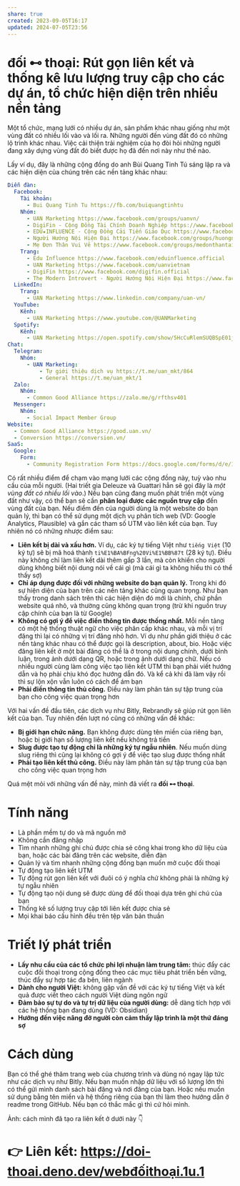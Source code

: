 ```yaml
---
share: true
created: 2023-09-05T16:17
updated: 2024-07-05T23:56
---
```

# **đối ⊷ thoại**: Rút gọn liên kết và thống kê lưu lượng truy cập cho các dự án, tổ chức hiện diện trên nhiều nền tảng
Một tổ chức, mạng lưới có nhiều dự án, sản phẩm khác nhau giống như một vùng đất có nhiều lối vào và lối ra. Những người đến vùng đất đó có những lộ trình khác nhau. Việc cải thiện trải nghiệm của họ đòi hỏi những người đang xây dựng vùng đất đó biết được họ đã đến nơi này như thế nào.

Lấy ví dụ, đây là những cộng đồng do anh Bùi Quang Tinh Tú sáng lập ra và các hiện diện của chúng trên các nền tảng khác nhau:
```yaml
Diễn đàn:
  Facebook:
    Tài khoản:
      - Bui Quang Tinh Tu https://fb.com/buiquangtinhtu
    Nhóm:
      - UAN Marketing https://www.facebook.com/groups/uanvn/
      - DigiFin - Cộng Đồng Tài Chính Doanh Nghiệp https://www.facebook.com/groups/digifin
      - EDU★INFLUENCE - Cộng Đồng Cải Tiến Giáo Dục https://www.facebook.com/groups/eduinfluence
      - Người Hướng Nội Hiện Đại https://www.facebook.com/groups/huongnoihiendai
      - Mẹ Đơn Thân Vui Vẻ https://www.facebook.com/groups/medonthantainhat
    Trang:
      - Edu Influence https://www.facebook.com/eduinfluence.official
      - UAN Marketing https://www.facebook.com/uanvietnam
      - DigiFin https://www.facebook.com/digifin.official
      - The Modern Introvert - Người Hướng Nội Hiện Đại https://www.facebook.com/huongnoihiendai
  LinkedIn:
    Trang:
      - UAN Marketing https://www.linkedin.com/company/uan-vn/
  YouTube:
    Kênh:
      - UAN Marketing https://www.youtube.com/@UANMarketing
  Spotify:
    Kênh:
      - UAN Marketing https://open.spotify.com/show/5HcCuRlemSUQBSpE01jyLb?si=3b7c240a728743c4
Chat:
  Telegram:
    Nhóm:
      - UAN Marketing:
          - Tự giới thiệu dịch vụ https://t.me/uan_mkt/864
          - General https://t.me/uan_mkt/1
  Zalo:
    Nhóm:
      - Common Good Alliance https://zalo.me/g/rfthsv401
  Messenger:
    Nhóm:
      - Social Impact Member Group
Website:
  - Common Good Alliance https://good.uan.vn/
  - Conversion https://conversion.vn/
SaaS:
  Google:
    Form:
      - Community Registration Form https://docs.google.com/forms/d/e/1FAIpQLSeT6QlGtAtTknBInCT6nmxRJLEm1S_jU6Fb30ub9JsYAQZknw/viewform
```

Có rất nhiều điểm để chạm vào mạng lưới các cộng đồng này, tuỳ vào nhu cầu của mỗi người. (Hai triết gia Deleuze và Guattari hẳn sẽ gọi đây là *một vùng đất có nhiều lối vào*.)  Nếu bạn cũng đang muốn phát triển một vùng đất như vậy, có thể bạn sẽ cần **phân loại được các nguồn truy cập** đến vùng đất của bạn. Nếu điểm đến của người dùng là một website do bạn quản lý, thì bạn có thể sử dụng một dịch vụ phân tích web (VD: Google Analytics, Plausible) và gắn các tham số UTM vào liên kết của bạn. Tuy nhiên nó có những nhược điểm sau:
- **Liên kết bị dài và xấu hơn.** Ví dụ, các ký tự tiếng Việt như `tiếng Việt` (10 ký tự) sẽ bị mã hoá thành `ti%E1%BA%BFng%20Vi%E1%BB%87t` (28 ký tự). Điều này không chỉ làm liên kết dài thêm gấp 3 lần, mà còn khiến cho người dùng không biết nội dung nói về cái gì (mà cái gì ta không hiểu thì có thể thấy sợ) 
- **Chỉ áp dụng được đối với những website do bạn quản lý.** Trong khi đó sự hiện diện của bạn trên các nền tảng khác cũng quan trọng. Như bạn thấy trong danh sách trên thì các hiện diện đó mới là chính, chứ phần website quá nhỏ, và thường cũng không quan trọng (trừ khi nguồn truy cập chính của bạn là từ Google) 
- **Không có gợi ý để việc điền thông tin được thống nhất.** Mỗi nền tảng có một hệ thống thuật ngữ cho việc phân cấp khác nhau, và mỗi vị trí đăng thì lại có những vị trí đăng nhỏ hơn. Ví dụ như phần giới thiệu ở các nền tảng khác nhau có thể được gọi là description, about, bio. Hoặc việc đăng liên kết ở một bài đăng có thể là ở trong nội dung chính, dưới bình luận, trong ảnh dưới dạng QR, hoặc trong ảnh dưới dạng chữ. Nếu có nhiều người cùng làm công việc tạo liên kết UTM thì bạn phải viết hướng dẫn và họ phải chịu khó đọc hướng dẫn đó. Và kể cả khi đã làm vậy rồi thì sự lộn xộn vẫn luôn có cách để ám bạn
- **Phải điền thông tin thủ công.** Điều này làm phân tán sự tập trung của bạn cho công việc quan trọng hơn 

Với hai vấn đề đầu tiên, các dịch vụ như Bitly, Rebrandly sẽ giúp rút gọn liên kết của bạn. Tuy nhiên đến lượt nó cũng có những vấn đề khác:
- **Bị giới hạn chức năng.** Bạn không được dùng tên miền của riêng bạn, hoặc bị giới hạn số lượng liên kết nếu không trả tiền
- **Slug được tạo tự động chỉ là những ký tự ngẫu nhiên**. Nếu muốn dùng slug riêng thì cũng lại không có gợi ý để việc tạo slug được thống nhất
- **Phải tạo liên kết thủ công.** Điều này làm phân tán sự tập trung của bạn cho công việc quan trọng hơn 

Quá mệt mỏi với những vấn đề này, mình đã viết ra **đối ⊷ thoại**.

# Tính năng
- Là phần mềm tự do và mã nguồn mở
- Không cần đăng nhập
- Tìm nhanh những ghi chú được chia sẻ công khai trong kho dữ liệu của bạn, hoặc các bài đăng trên các website, diễn đàn
- Quản lý và tìm nhanh những cộng đồng bạn muốn mở cuộc đối thoại 
- Tự động tạo liên kết UTM
- Tự động rút gọn liên kết với đuôi có ý nghĩa chứ không phải là những ký tự ngẫu nhiên 
- Tự động tạo nội dung sẽ được dùng để đối thoại dựa trên ghi chú của bạn
- Thống kê số lượng truy cập tới liên kết được chia sẻ
- Mọi khai báo cấu hình đều trên tệp văn bản thuần

# Triết lý phát triển
- **Lấy nhu cầu của các tổ chức phi lợi nhuận làm trung tâm:** thúc đẩy các cuộc đối thoại trong cộng đồng theo các mục tiêu phát triển bền vững, thúc đẩy sự hợp tác đa bên, liên ngành
- **Dành cho người Việt:** không gặp vấn đề với các ký tự tiếng Việt và kết quả được viết theo cách người Việt dùng ngôn ngữ
- **Đảm bảo sự tự do và tự trị dữ liệu của người dùng:** dễ dàng tích hợp với các hệ thống bạn đang dùng (VD: Obsidian)
- **Hướng đến việc nâng đỡ người còn cảm thấy lập trình là một thứ đáng sợ**

# Cách dùng
Bạn có thể ghé thăm trang web của chương trình và dùng nó ngay lập tức như các dịch vụ như Bitly. Nếu bạn muốn nhập dữ liệu với số lượng lớn thì có thể gửi mình danh sách bài đăng và nơi đăng của bạn. Hoặc nếu muốn sử dụng bằng tên miền và hệ thống riêng của bạn thì làm theo hướng dẫn ở readme trong GitHub. Nếu bạn có thắc mắc gì thì cứ hỏi mình.

Ảnh: cách mình đã tạo ra liên kết ở dưới này 👇 

# 👉 Liên kết: https://doi-thoai.deno.dev/webđốithoại.1u.1
